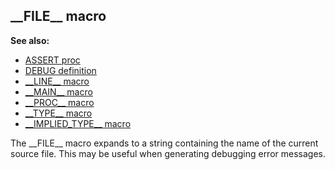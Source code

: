 ## \_\_FILE\_\_ macro
**See also:**
*   [ASSERT proc](/proc/ASSERT)
*   [DEBUG definition](/DM/preprocessor/define/DEBUG)
*   [\_\_LINE\_\_ macro](/DM/preprocessor/__LINE__)
*   [\_\_MAIN\_\_ macro](/DM/preprocessor/__MAIN__)
*   [\_\_PROC\_\_ macro](/DM/preprocessor/__PROC__)
*   [\_\_TYPE\_\_ macro](/DM/preprocessor/__TYPE__)
*   [\_\_IMPLIED_TYPE\_\_ macro](/DM/preprocessor/__IMPLIED_TYPE__)


The \_\_FILE\_\_ macro expands to a string containing the name
of the current source file. This may be useful when generating debugging
error messages.